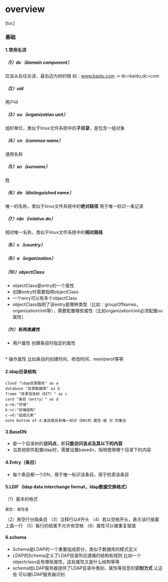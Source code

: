 # overview
[toc]
### 基础

#### 1.常用名词
##### （1）dc（domain component）
应该从右往左读，最右边为树的根
如：www.baidu.com -> dc=baidu,dc=com

##### （2）uid
用户id

##### （3）ou（organization unit）
组织单位，类似于linux文件系统中的**子目录**，是包含一组对象

##### （4）cn（common name）
通用名称

##### （5）sn（surname）
姓

##### （6）dn（distinguished name）
唯一的名称，类似于linux文件系统中的**绝对路径**
用于唯一标识一条记录

##### （7）rdn（relative dn）
相对唯一名称，类似于linux文件系统中的**相对路径**

##### （8）c（country）

##### （9）o（organization）

##### （10）objectClass
* objectClass是entry的一个属性
* 创建entry时需要指明objectClass
* 一个enry可以有多个objectClass
* objectClass指明了该entry是哪种类型（比如：groupOfNames，organizationUnit等），需要配置哪些属性（比如organizationUnit必须配置ou属性）

##### （11）有两类属性
* 用户属性
创建条目时指定的属性
</br>
* 操作属性
比如条目的创建时间、修改时间、memberof等等


#### 2.ldap目录结构
```plantuml
cloud "ldap目录服务" as a
database "目录数据库" as b
frame "目录信息树（DIT）" as c
card "条目（entry）" as d
a->b:"存储"
b->c:"存储结构"
c->d:"组成元素"
note bottom of d:条目是具有唯一标识（DN)的 属性-值 对 的集合
```

#### 3.BaseDN
* 是一个目录树的**访问点**，即**只能访问该点及其以下的内容**
* 当其他软件配置ldap时，需要设置basedn，指明使用哪个目录下的内容

#### 4.Entry（条目）
* 每个条目都一个DN，用于唯一标识该条目，用于检索该条目

#### 5.LDIF（ldap data interchange format，ldap数据交换格式）
（1）基本的格式
```shell
属性: 属性值
```
（2）用空行分隔条目
（3）注释行以#开头
（4）若以空格开头，表示该行接着上面一行
（5）每行的结尾不允许有空格
（6）属性可以被重复赋值

#### 6.schema
* Schema是LDAP的一个重要组成部分，类似于数据库的模式定义
* LDAP的Schema定义了LDAP目录所应遵循的结构和规则
比如一个 objectclass会有哪些属性，这些属性又是什么结构等等
* schema给LDAP服务器提供了LDAP目录中类别，属性等信息的**识别方式**
  让这些 可以被LDAP服务器识别

